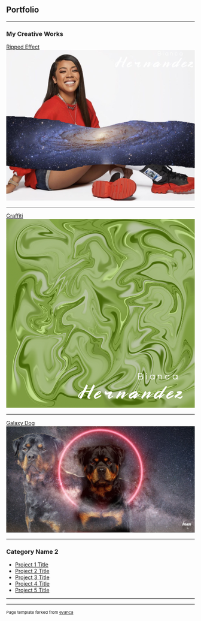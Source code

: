 ## Portfolio

---

### My Creative Works 

[Ripped Effect](/sample_page)
<img src="images/celebrity galaxy.jpg?raw=true"/>

---
[Graffiti](/pdf/sample_presentation.pdf)
<img src="images/graffiti .png?raw=true"/>

---
[Galaxy Dog](http://example.com/)
<img src="images/doggalaxy.jpg?raw=true"/>

---

### Category Name 2

- [Project 1 Title](http://example.com/)
- [Project 2 Title](http://example.com/)
- [Project 3 Title](http://example.com/)
- [Project 4 Title](http://example.com/)
- [Project 5 Title](http://example.com/)

---




---
<p style="font-size:11px">Page template forked from <a href="https://github.com/evanca/quick-portfolio">evanca</a></p>
<!-- Remove above link if you don't want to attibute -->
